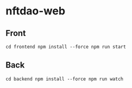 # nftdao-web

## Front

`
cd frontend
npm install --force
npm run start
`

## Back

`
cd backend
npm install --force
npm run watch
`